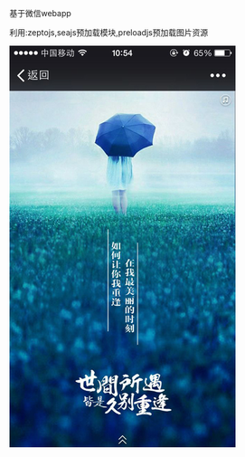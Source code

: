 基于微信webapp
<br />

利用:zeptojs,seajs预加载模块,preloadjs预加载图片资源

<img src="https://raw.githubusercontent.com/darkbluegood/webapp_1/master/images/cover.jpg" style="max-width:400px" />



